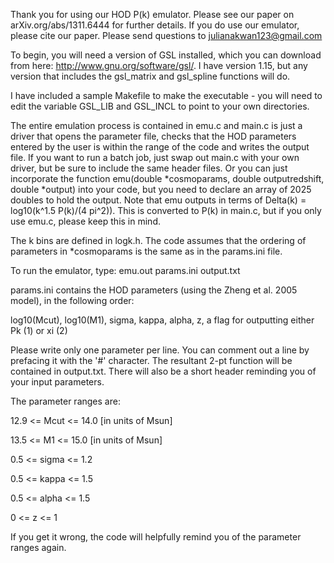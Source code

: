Thank you for using our HOD P(k) emulator. Please see our paper on
arXiv.org/abs/1311.6444 for further details. If you do use our
emulator, please cite our paper. Please send questions to
julianakwan123@gmail.com

To begin, you will need a version of GSL installed, which you can
download from here: http://www.gnu.org/software/gsl/. I have version
1.15, but any version that includes the gsl_matrix and gsl_spline
functions will do.

I have included a sample Makefile to make the executable - you will
need to edit the variable GSL_LIB and GSL_INCL to point to your own
directories.


The entire emulation process is contained in emu.c and main.c is just
a driver that opens the parameter file, checks that the HOD parameters
entered by the user is within the range of the code and writes the
output file. If you want to run a batch job, just swap out main.c with
your own driver, but be sure to include the same header files. Or you
can just incorporate the function emu(double *cosmoparams, double
outputredshift, double *output) into your code, but you need to
declare an array of 2025 doubles to hold the output. Note that emu
outputs in terms of Delta(k) = log10(k^1.5 P(k)/(4 pi^2)). This is
converted to P(k) in main.c, but if you only use emu.c, please keep
this in mind.

The k bins are defined in logk.h. The code assumes that the ordering
of parameters in *cosmoparams is the same as in the params.ini file.

To run the emulator, type: 
emu.out params.ini output.txt

params.ini contains the HOD parameters (using the Zheng et al. 2005
model), in the following order:

log10(Mcut), log10(M1), sigma, kappa, alpha, z, a flag for outputting either Pk (1) or xi (2)


Please write only one parameter per line. You can comment out a line
by prefacing it with the '#' character. The resultant 2-pt function
will be contained in output.txt. There will also be a short header
reminding you of your input parameters. 


The parameter ranges are:

12.9 <= Mcut <= 14.0  [in units of Msun]

13.5 <= M1 <= 15.0      [in units of Msun]

0.5 <= sigma <= 1.2

0.5 <= kappa <= 1.5

0.5 <= alpha <= 1.5

0 <= z <= 1

If you get it wrong, the code will helpfully remind you of the
parameter ranges again.

